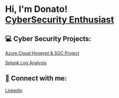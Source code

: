 <h1>Hi, I'm Donato! <br/><a href="https://github.com/DonDon693">CyberSecurity Enthusiast</a>

<h2> 💻 Cyber Security Projects:</h2>
<a href="https://github.com/DonDon693/AZURE-CLOUD-HONEYPOT-AND-SOC)"> Azure Cloud Honeypt & SOC Project</a>
  
  <a href="https://docs.google.com/presentation/d/1mMv_FrAjvNcSdTFs2eYA2TY9RLvHTmxt3anXJ71R8Lg/edit?usp=sharing"> Splunk Log Analysis</a>


<h2> 🤳 Connect with me:</h2>

  <a href="https://www.linkedin.com/in/donatoleal369/"> Linkedin</a>
